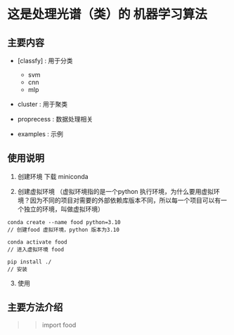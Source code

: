 # 这是处理光谱（类）的 机器学习算法

## 主要内容

- [classfy] : 用于分类
  - svm
  - cnn
  - mlp

- cluster : 用于聚类

- proprecess : 数据处理相关

- examples  : 示例

## 使用说明

1. 创建环境
下载 miniconda 

2. 创建虚拟环境 
（虚拟环境指的是一个python 执行环境，为什么要用虚拟环境？因为不同的项目对需要的外部依赖库版本不同，所以每一个项目可以有一个独立的环境，叫做虚拟环境）

```
conda create --name food python=3.10
// 创建food 虚拟环境，python 版本为3.10

conda activate food
// 进入虚拟环境 food 

pip install ./
// 安装

``` 
3. 使用


## 主要方法介绍

>> import food
>> 



